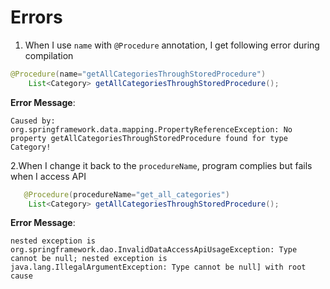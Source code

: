 
# Errors

1. When I use `name` with `@Procedure` annotation, I get following error during compilation
```java
@Procedure(name="getAllCategoriesThroughStoredProcedure")
    List<Category> getAllCategoriesThroughStoredProcedure();
```
**Error Message**:
```
Caused by: org.springframework.data.mapping.PropertyReferenceException: No property getAllCategoriesThroughStoredProcedure found for type Category!
```

2.When I change it back to the `procedureName`, program complies but fails when I access API 
```java
   @Procedure(procedureName="get_all_categories")
    List<Category> getAllCategoriesThroughStoredProcedure();
```
**Error Message**:
```
nested exception is org.springframework.dao.InvalidDataAccessApiUsageException: Type cannot be null; nested exception is java.lang.IllegalArgumentException: Type cannot be null] with root cause
```
